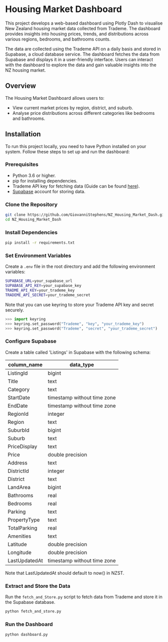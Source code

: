 # Housing Market Dashboard

This project develops a web-based dashboard using Plotly Dash to visualise New Zealand housing market data collected from Trademe. The dashboard provides insights into housing prices, trends, and distributions across various regions, bedrooms, and bathrooms counts.

The data are collected using the Trademe API on a daily basis and stored in Supabase, a cloud database service. The dashboard fetches the data from Supabase and displays it in a user-friendly interface. Users can interact with the dashboard to explore the data and gain valuable insights into the NZ housing market.

## Overview

The Housing Market Dashboard allows users to:
- View current market prices by region, district, and suburb.
- Analyse price distributions across different categories like bedrooms and bathrooms.

## Installation

To run this project locally, you need to have Python installed on your system. Follow these steps to set up and run the dashboard:

### Prerequisites

- Python 3.6 or higher.
- pip for installing dependencies.
- Trademe API key for fetching data (Guide can be found [here](https://developer.trademe.co.nz/)).
- [Supabase](https://supabase.com/) account for storing data.

### Clone the Repository

```bash
git clone https://github.com/GiovanniStephens/NZ_Housing_Market_Dash.git
cd NZ_Housing_Market_Dash
```

### Install Dependencies

```bash
pip install -r requirements.txt
```

### Set Environment Variables

Create a `.env` file in the root directory and add the following environment variables:

```bash
SUPABASE_URL=your_supabase_url
SUPABASE_API_KEY=your_supabase_key
TRADME_API_KEY=your_trademe_key
TRADEME_API_SECRET=your_trademe_secret
```
Note that you can use keyring to store your Trademe API key and secret securely. 

```python
>>> import keyring
>>> keyring.set_password("Trademe", "key", "your_trademe_key")
>>> keyring.set_password("Trademe", "secret", "your_trademe_secret")
```

### Configure Supabase

Create a table called 'Listings' in Supabase with the following schema:

| column_name  | data_type                   |
| ------------ | --------------------------- |
| ListingId    | bigint                      |
| Title        | text                        |
| Category     | text                        |
| StartDate    | timestamp without time zone |
| EndDate      | timestamp without time zone |
| RegionId     | integer                     |
| Region       | text                        |
| SuburbId     | bigint                      |
| Suburb       | text                        |
| PriceDisplay | text                        |
| Price        | double precision            |
| Address      | text                        |
| DistrictId   | integer                     |
| District     | text                        |
| LandArea     | bigint                      |
| Bathrooms    | real                        |
| Bedrooms     | real                        |
| Parking      | text                        |
| PropertyType | text                        |
| TotalParking | real                        |
| Amenities    | text                        |
| Latitude     | double precision            |
| Longitude    | double precision            |
| LastUpdatedAt| timestamp without time zone |

Note that LastUpdatedAt should default to now() in NZST. 

### Extract and Store the Data

Run the `fetch_and_Store.py` script to fetch data from Trademe and store it in the Supabase database.

```bash
python fetch_and_store.py
```

### Run the Dashboard

```bash
python dashboard.py
```